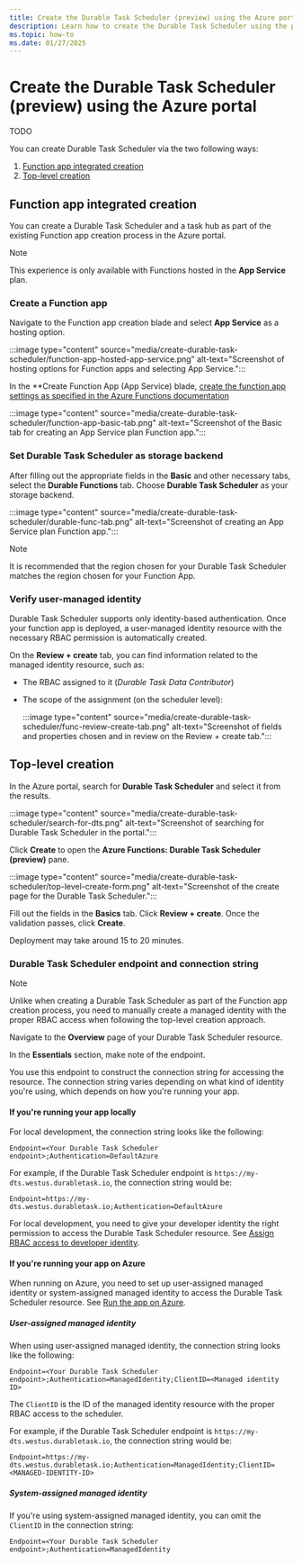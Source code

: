 ```yaml
---
title: Create the Durable Task Scheduler (preview) using the Azure portal
description: Learn how to create the Durable Task Scheduler using the portal.
ms.topic: how-to
ms.date: 01/27/2025
---
```


# Create the Durable Task Scheduler (preview) using the Azure portal

TODO

You can create Durable Task Scheduler via the two following ways:
1. [Function app integrated creation](#function-app-integrated-creation)  
1. [Top-level creation](#top-level-creation) 

## Function app integrated creation

You can create a Durable Task Scheduler and a task hub as part of the existing Function app creation process in the Azure portal. 

> [!NOTE]
> This experience is only available with Functions hosted in the **App Service** plan. 

### Create a Function app

Navigate to the Function app creation blade and select **App Service** as a hosting option.

:::image type="content" source="media/create-durable-task-scheduler/function-app-hosted-app-service.png" alt-text="Screenshot of hosting options for Function apps and selecting App Service.":::

In the **Create Function App (App Service) blade, [create the function app settings as specified in the Azure Functions documentation](../../functions-create-function-app-portal.md)

:::image type="content" source="media/create-durable-task-scheduler/function-app-basic-tab.png" alt-text="Screenshot of the Basic tab for creating an App Service plan Function app.":::

### Set Durable Task Scheduler as storage backend

After filling out the appropriate fields in the **Basic** and other necessary tabs, select the **Durable Functions** tab. Choose **Durable Task Scheduler** as your storage backend. 

:::image type="content" source="media/create-durable-task-scheduler/durable-func-tab.png" alt-text="Screenshot of creating an App Service plan Function app.":::

> [!NOTE]
> It is recommended that the region chosen for your Durable Task Scheduler matches the region chosen for your Function App. 

### Verify user-managed identity

Durable Task Scheduler supports only identity-based authentication. Once your function app is deployed, a user-managed identity resource with the necessary RBAC permission is automatically created. 

On the **Review + create** tab, you can find information related to the managed identity resource, such as:
- The RBAC assigned to it (*Durable Task Data Contributor*) 
- The scope of the assignment (on the scheduler level):

   :::image type="content" source="media/create-durable-task-scheduler/func-review-create-tab.png" alt-text="Screenshot of fields and properties chosen and in review on the Review + create tab.":::

## Top-level creation  

In the Azure portal, search for **Durable Task Scheduler** and select it from the results. 

:::image type="content" source="media/create-durable-task-scheduler/search-for-dts.png" alt-text="Screenshot of searching for Durable Task Scheduler in the portal.":::

Click **Create** to open the **Azure Functions: Durable Task Scheduler (preview)** pane.

:::image type="content" source="media/create-durable-task-scheduler/top-level-create-form.png" alt-text="Screenshot of the create page for the Durable Task Scheduler.":::

Fill out the fields in the **Basics** tab. Click **Review + create**. Once the validation passes, click **Create**. 

Deployment may take around 15 to 20 minutes. 

### Durable Task Scheduler endpoint and connection string

> [!NOTE] 
> Unlike when creating a Durable Task Scheduler as part of the Function app creation process, you need to manually create a managed identity with the proper RBAC access when following the top-level creation approach. 

Navigate to the **Overview** page of your Durable Task Scheduler resource. 

In the **Essentials** section, make note of the endpoint. 

You use this endpoint to construct the connection string for accessing the resource. The connection string varies depending on what kind of identity you're using, which depends on how you're running your app. 

#### If you're running your app locally 

For local development, the connection string looks like the following: 

`Endpoint=<Your Durable Task Scheduler endpoint>;Authentication=DefaultAzure`

For example, if the Durable Task Scheduler endpoint is `https://my-dts.westus.durabletask.io`, the connection string would be:

`Endpoint=https://my-dts.westus.durabletask.io;Authentication=DefaultAzure`

For local development, you need to give your developer identity the right permission to access the Durable Task Scheduler resource. See [Assign RBAC access to developer identity](./configure-durable-task-scheduler.md). 

#### If you're running your app on Azure

When running on Azure, you need to set up user-assigned managed identity or system-assigned managed identity to access the Durable Task Scheduler resource. See [Run the app on Azure](./configure-durable-task-scheduler.md). 

##### User-assigned managed identity

When using user-assigned managed identity, the connection string looks like the following: 

`Endpoint=<Your Durable Task Scheduler endpoint>;Authentication=ManagedIdentity;ClientID=<Managed identity ID>`

The `ClientID` is the ID of the managed identity resource with the proper RBAC access to the scheduler. 

For example, if the Durable Task Scheduler endpoint is `https://my-dts.westus.durabletask.io`, the connection string would be:

`Endpoint=https://my-dts.westus.durabletask.io;Authentication=ManagedIdentity;ClientID=<MANAGED-IDENTITY-ID>`

##### System-assigned managed identity

If you're using system-assigned managed identity, you can omit the `ClientID` in the connection string: 

`Endpoint=<Your Durable Task Scheduler endpoint>;Authentication=ManagedIdentity`

